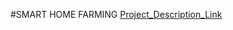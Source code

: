 #SMART HOME FARMING
[Project_Description_Link](https://drive.google.com/file/d/1glx9D5Md9uXm6NM8FImhM9EKM1XKeRVc/view?usp=sharing)
